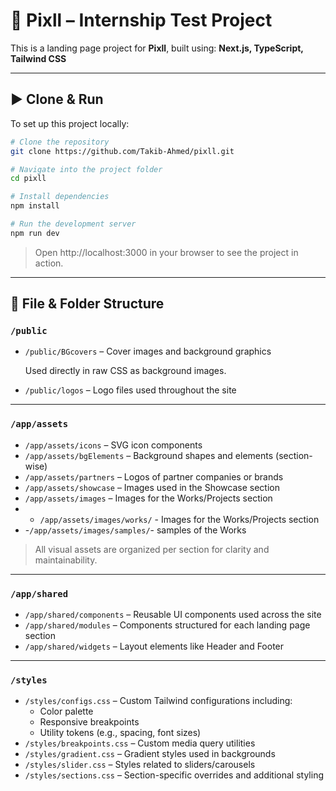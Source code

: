 # 📘 Pixll – Internship Test Project

This is a landing page project for **Pixll**, built using: **Next.js, TypeScript, Tailwind CSS**

---

## ▶️ Clone & Run

To set up this project locally:

```bash
# Clone the repository
git clone https://github.com/Takib-Ahmed/pixll.git

# Navigate into the project folder
cd pixll

# Install dependencies
npm install

# Run the development server
npm run dev
```

> Open http://localhost:3000 in your browser to see the project in action.
> 

---

## 📁 File & Folder Structure

### `/public`

- `/public/BGcovers` – Cover images and background graphics
    
    Used directly in raw CSS as background images.
    
- `/public/logos` – Logo files used throughout the site

---

### `/app/assets`

- `/app/assets/icons` – SVG icon components
- `/app/assets/bgElements` – Background shapes and elements (section-wise)
- `/app/assets/partners` – Logos of partner companies or brands
- `/app/assets/showcase` – Images used in the Showcase section
- `/app/assets/images` – Images for the Works/Projects section
- - `/app/assets/images/works/`  - Images for the Works/Projects section
- -`/app/assets/images/samples/`- samples of the Works

> All visual assets are organized per section for clarity and maintainability.
> 

---

### `/app/shared`

- `/app/shared/components` – Reusable UI components used across the site
- `/app/shared/modules` – Components structured for each landing page section
- `/app/shared/widgets` – Layout elements like Header and Footer

---

### `/styles`

- `/styles/configs.css` – Custom Tailwind configurations including:
    - Color palette
    - Responsive breakpoints
    - Utility tokens (e.g., spacing, font sizes)
- `/styles/breakpoints.css` – Custom media query utilities
- `/styles/gradient.css` – Gradient styles used in backgrounds
- `/styles/slider.css` – Styles related to sliders/carousels
- `/styles/sections.css` – Section-specific overrides and additional styling
